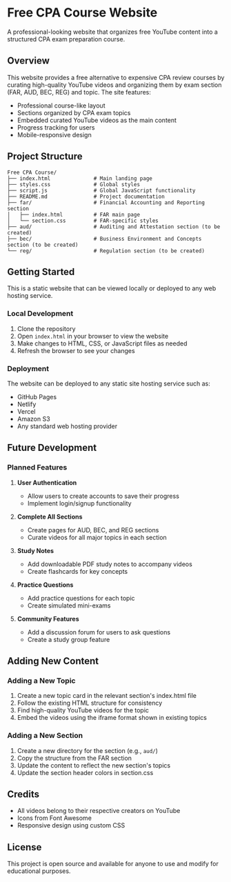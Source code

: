 # Free CPA Course Website

A professional-looking website that organizes free YouTube content into a structured CPA exam preparation course.

## Overview

This website provides a free alternative to expensive CPA review courses by curating high-quality YouTube videos and organizing them by exam section (FAR, AUD, BEC, REG) and topic. The site features:

- Professional course-like layout
- Sections organized by CPA exam topics
- Embedded curated YouTube videos as the main content
- Progress tracking for users
- Mobile-responsive design

## Project Structure

```
Free CPA Course/
├── index.html              # Main landing page
├── styles.css              # Global styles
├── script.js               # Global JavaScript functionality
├── README.md               # Project documentation
├── far/                    # Financial Accounting and Reporting section
│   ├── index.html          # FAR main page
│   └── section.css         # FAR-specific styles
├── aud/                    # Auditing and Attestation section (to be created)
├── bec/                    # Business Environment and Concepts section (to be created)
└── reg/                    # Regulation section (to be created)
```

## Getting Started

This is a static website that can be viewed locally or deployed to any web hosting service.

### Local Development

1. Clone the repository
2. Open `index.html` in your browser to view the website
3. Make changes to HTML, CSS, or JavaScript files as needed
4. Refresh the browser to see your changes

### Deployment

The website can be deployed to any static site hosting service such as:
- GitHub Pages
- Netlify
- Vercel
- Amazon S3
- Any standard web hosting provider

## Future Development

### Planned Features

1. **User Authentication**
   - Allow users to create accounts to save their progress
   - Implement login/signup functionality

2. **Complete All Sections**
   - Create pages for AUD, BEC, and REG sections
   - Curate videos for all major topics in each section

3. **Study Notes**
   - Add downloadable PDF study notes to accompany videos
   - Create flashcards for key concepts

4. **Practice Questions**
   - Add practice questions for each topic
   - Create simulated mini-exams

5. **Community Features**
   - Add a discussion forum for users to ask questions
   - Create a study group feature

## Adding New Content

### Adding a New Topic

1. Create a new topic card in the relevant section's index.html file
2. Follow the existing HTML structure for consistency
3. Find high-quality YouTube videos for the topic
4. Embed the videos using the iframe format shown in existing topics

### Adding a New Section

1. Create a new directory for the section (e.g., `aud/`)
2. Copy the structure from the FAR section
3. Update the content to reflect the new section's topics
4. Update the section header colors in section.css

## Credits

- All videos belong to their respective creators on YouTube
- Icons from Font Awesome
- Responsive design using custom CSS

## License

This project is open source and available for anyone to use and modify for educational purposes.
